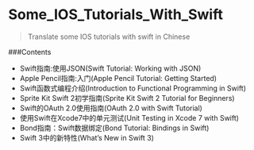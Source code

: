 # Some_IOS_Tutorials_With_Swift

>Translate some IOS tutorials with swift in Chinese

###Contents
* Swift指南:使用JSON(Swift Tutorial: Working with JSON)
* Apple Pencil指南:入门(Apple Pencil Tutorial: Getting Started)
* Swift函数式编程介绍(Introduction to Functional Programming in Swift)
* Sprite Kit Swift 2初学指南(Sprite Kit Swift 2 Tutorial for Beginners)
* Swift的OAuth 2.0使用指南(OAuth 2.0 with Swift Tutorial)
* 使用Swift在Xcode7中的单元测试(Unit Testing in Xcode 7 with Swift)
* Bond指南：Swift数据绑定(Bond Tutorial: Bindings in Swift)
* Swift 3中的新特性(What’s New in Swift 3)
